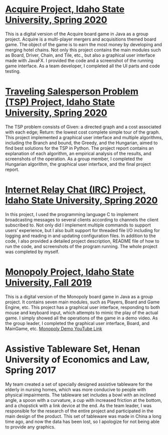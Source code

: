 # [Acquire Project, Idaho State University, Spring 2020](https://github.com/ChengboXXing/Creative-Portfolio/tree/main/Acquire%20Project)

This is a digital version of the Acquire board game in Java as a group project. Acquire is a multi-player mergers and acquisitions themed board game. The object of the game is to earn the most money by developing and merging hotel chains. Not only this project contains the main modules such as Board, Driver, Chain, and Tile, etc., but also a graphical user interface made with JavaFX. I provided the code and a screenshot of the running game interface. As a team developer, I completed all the UI parts and code testing.

# [Traveling Salesperson Problem (TSP) Project, Idaho State University, Spring 2020](https://github.com/ChengboXXing/Creative-Portfolio/tree/main/Traveling%20Salesperson%20Problem%20(TSP))

The TSP problem consists of Given: a directed graph and a cost associated with each edge; Return: the lowest cost complete simple tour of the graph. This project implemented a graphical user interface and multiple algorithms, including the Branch and bound, the Greedy, and the Hungarian, aimed to find best solutions for the TSP in Python. The project report contains an explanation of each algorithm, an empirical analysis of the results, and screenshots of the operation. As a group member, I completed the Hungarian algorithm, the graphical user interface, and the final project report.

# [Internet Relay Chat (IRC) Project, Idaho State University, Spring 2020](https://github.com/ChengboXXing/Creative-Portfolio/tree/main/Internet%20Relay%20Chat%20(IRC))

In this project, I used the programming language C to implement broadcasting messages to several clients according to channels the client subscribed to. Not only did I implement multiple commands to support users’ experience, but I also built support for threaded file I/O including for logging and reading in and updating configuration files. In addition to the code, I also provided a detailed project description, README file of how to run the code, and screenshots of the program running. The whole project was completed by myself.

# [Monopoly Project, Idaho State University, Fall 2019](https://github.com/ChengboXXing/Creative-Portfolio/tree/main/Monopoly%20Project)

This is a digital version of the Monopoly board game in Java as a group project. It contains seven main modules, such as Players, Board and Game Engine, etc. This project has a graphical user interface, responding to both mouse and keyboard input, which attempts to mimic the play of the actual game. I simply showed all the operations of the game in a demo video. As the group leader, I completed the graphical user interface, Board, and MainGame, etc. [Monopoly Demo YouTube Link](https://youtu.be/66xGHN_pJ4o)

# Assistive Tableware Set, Henan University of Economics and Law, Spring 2017

My team created a set of specially designed assistive tableware for the elderly in nursing homes, which was more conducive to people with physical impairments. The tableware set includes a bowl with an inclined angle, a spoon with a curvature, a cup with increased friction at the bottom, and a chopstick with a link device at the end. As the team leader, I was responsible for the research of the entire project and participated in the main design of the product. This set of tableware was made in China a long time ago, and now the data has been lost, so I apologize for not being able to provide any graphics.
